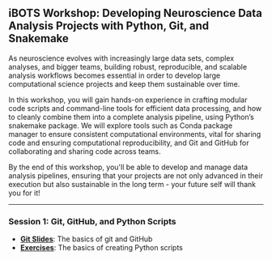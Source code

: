 ## iBOTS Workshop: Developing Neuroscience Data Analysis Projects with Python, Git, and Snakemake

As neuroscience evolves with increasingly large data sets, complex analyses, and bigger teams, building robust, reproducible, and scalable analysis workflows becomes essential in order to develop large computational science projects and keep them sustainable over time. 

In this workshop, you will gain hands-on experience in crafting modular code scripts and command-line tools for efficient data processing, and how to cleanly combine them into a complete analysis pipeline, using Python’s snakemake package. We will explore tools such as Conda package manager to ensure consistent computational environments, vital for sharing code and ensuring computational reproducibility, and Git and GitHub for collaborating and sharing code across teams.

By the end of this workshop, you'll be able to develop and manage data analysis pipelines, ensuring that your projects are not only advanced in their execution but also sustainable in the long term - your future self will thank you for it!

---

### Session 1: Git, GitHub, and Python Scripts
- [**Git Slides**](https://docs.google.com/presentation/d/1E9Ap5-I2Z5R7aGThrE6gF_eFwFvvOseedldnha76V6w/edit?usp=sharing): The basics of git and GitHub
- [**Exercises**](session1/exercises.md): The basics of creating Python scripts